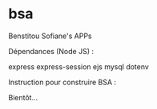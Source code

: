 # bsa
Benstitou Sofiane's APPs

Dépendances (Node JS) :

express express-session ejs mysql dotenv

Instruction pour construire BSA :

Bientôt...
